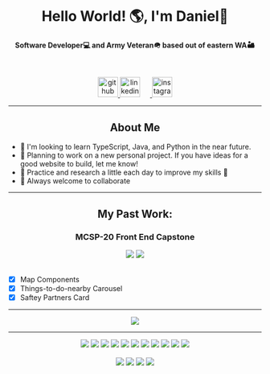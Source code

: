 <!------------------------------Header / Intro-------------------------------------->
<h1 align='center' paddingBottom="-10px">Hello World! 🌎, I'm Daniel👋</h1>
<p align='center'>
<h4 align="center">Software Developer💻 and Army Veteran🪖 based out of eastern WA🏜️</h4>

<!------------------------------Links to Socials------------------------------------>

<br>
<p align="center">
  <a href="https://github.com/DanielPurdy509">
    <img src='https://cdn.jsdelivr.net/npm/simple-icons@3.0.1/icons/github.svg' alt='github' height='40'>
  </a>
  <a href="https://www.linkedin.com/in/daniel-purdy/">
    <img src='https://cdn.jsdelivr.net/npm/simple-icons@3.0.1/icons/linkedin.svg' alt='linkedin' height='40' style="margin-right: 20px;">
  </a>
  <a href="https://www.instagram.com/thepurdster98/">
    <img src='https://cdn.jsdelivr.net/npm/simple-icons@3.0.1/icons/instagram.svg' alt='instagram' height='40'>
  </a>
</p>
<hr>

<!-----------------------------------Other------------------------------------------>

<h2 align="center">About Me</h2>

* 🔭 I'm looking to learn TypeScript, Java, and Python in the near future.
* 🧠 Planning to work on a new personal project. If you have ideas for a good website to build, let me know!
* 📖 Practice and research a little each day to improve my skills 💪
* 👥 Always welcome to collaborate

<hr>

<!--------------------------------Past Work----------------------------------------->

<h2 align="center">My Past Work:</h2>

<h3 align='center'>MCSP-20 Front End Capstone</h3>
<div style="display-flex" align="center">
  <img src="https://github.com/DanielPurdy509/DanielPurdy509/assets/125397922/38106d3f-9748-4f27-b9fa-a84b8509608f">
  <img src="https://github.com/DanielPurdy509/DanielPurdy509/assets/125397922/4605be06-4358-4c7c-a677-b91743eacf43">
</div>
<br>

  - [x] Map Components
  - [x] Things-to-do-nearby Carousel
  - [x] Saftey Partners Card

<hr>

<!-----------------------------------Stats------------------------------------------>

<p align="center">
  <img src="https://github-readme-streak-stats.herokuapp.com/?user=DanielPurdy509&theme=tokyonight"/>
    <br>
<!--   <img src="https://github-profile-trophy.vercel.app/?username=DanielPurdy509&theme=tokyonight"/>
  <img src="https://github-readme-stats-git-masterrstaa-rickstaa.vercel.app/api?username=DanielPurdy509&theme=tokyonight"/> -->
</p>
<hr>

<!----------------------------------Skills------------------------------------------>

<p align="center">
  <img src="https://img.shields.io/badge/JavaScript-323330?style=for-the-badge&logo=javascript&logoColor=F7DF1E"/>
  <img src="https://img.shields.io/badge/HTML5-E34F26?style=for-the-badge&logo=html5&logoColor=white"/>
  <img src="https://img.shields.io/badge/CSS3-1572B6?style=for-the-badge&logo=css3&logoColor=white"/>
  <img src="https://img.shields.io/badge/React-20232A?style=for-the-badge&logo=react&logoColor=61DAFB"/>
  <img src="https://img.shields.io/badge/Node%20js-339933?style=for-the-badge&logo=nodedotjs&logoColor=white"/>
  <img src="https://img.shields.io/badge/PostgreSQL-316192?style=for-the-badge&logo=postgresql&logoColor=white"/>
  <img src="https://img.shields.io/badge/Docker-2CA5E0?style=for-the-badge&logo=docker&logoColor=white"/>
  <img src="https://img.shields.io/badge/Express%20js-000000?style=for-the-badge&logo=express&logoColor=white"/>
  <img src="https://img.shields.io/badge/npm-CB3837?style=for-the-badge&logo=npm&logoColor=white"/>
  <img src="https://img.shields.io/badge/Vite-B73BFE?style=for-the-badge&logo=vite&logoColor=FFD62E"/>
  <img src="https://img.shields.io/badge/GIT-E44C30?style=for-the-badge&logo=git&logoColor=white"/>
  <br><br>
  <img src="https://img.shields.io/badge/Discord-5865F2?style=for-the-badge&logo=discord&logoColor=white"/>
  <img src="https://img.shields.io/badge/Slack-4A154B?style=for-the-badge&logo=slack&logoColor=white"/>
  <img src="https://img.shields.io/badge/Zoom-2D8CFF?style=for-the-badge&logo=zoom&logoColor=white"/>
  <img src="https://img.shields.io/badge/Visual_Studio_Code-0078D4?style=for-the-badge&logo=visual%20studio%20code&logoColor=white"/>
</p>
